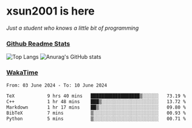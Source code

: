 # xsun2001 is here

*Just a student who knows a little bit of programming*

### [Github Readme Stats](https://github.com/anuraghazra/github-readme-stats)

![Top Langs](https://github-readme-stats.vercel.app/api/top-langs/?username=xsun2001&layout=compact&theme=radical) ![Anurag's GitHub stats](https://github-readme-stats.vercel.app/api?username=xsun2001&show_icons=true&theme=radical)

### [WakaTime](https://wakatime.com)

<!--START_SECTION:waka-->

```txt
From: 03 June 2024 - To: 10 June 2024

TeX            9 hrs 40 mins   ██████████████████▒░░░░░░   73.19 %
C++            1 hr 48 mins    ███▒░░░░░░░░░░░░░░░░░░░░░   13.72 %
Markdown       1 hr 17 mins    ██▒░░░░░░░░░░░░░░░░░░░░░░   09.80 %
BibTeX         7 mins          ▒░░░░░░░░░░░░░░░░░░░░░░░░   00.93 %
Python         5 mins          ▒░░░░░░░░░░░░░░░░░░░░░░░░   00.71 %
```

<!--END_SECTION:waka-->
